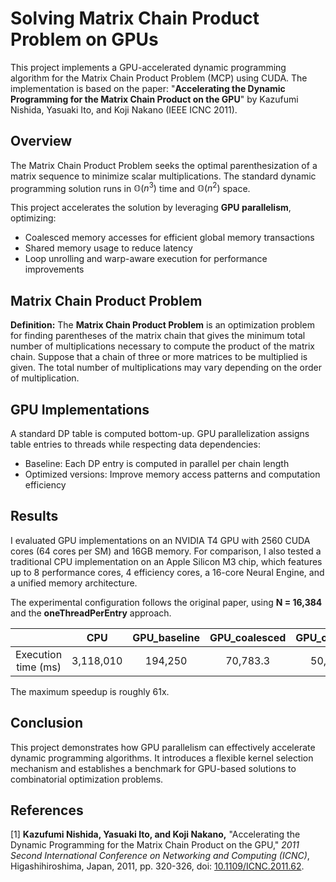 # Solving Matrix Chain Product Problem on GPUs

This project implements a GPU-accelerated dynamic programming algorithm for the Matrix Chain Product Problem (MCP) using CUDA. The implementation is based on the paper: "**Accelerating the Dynamic Programming for the Matrix Chain Product on the GPU**" by Kazufumi Nishida, Yasuaki Ito, and Koji Nakano (IEEE ICNC 2011).

## Overview

The Matrix Chain Product Problem seeks the optimal parenthesization of a matrix sequence to minimize scalar multiplications. The standard dynamic programming solution runs in $\mathbb{O}(n^3)$ time and $\mathbb{O}(n^2)$ space.

This project accelerates the solution by leveraging **GPU parallelism**, optimizing:

- Coalesced memory accesses for efficient global memory transactions
- Shared memory usage to reduce latency
- Loop unrolling and warp-aware execution for performance improvements

## Matrix Chain Product Problem

**Definition:** The **Matrix Chain Product Problem** is an optimization problem for finding parentheses of the matrix chain that gives the minimum total number of multiplications necessary to compute the product of the matrix chain. Suppose that a chain of three or more matrices to be multiplied is given. The total number of multiplications may vary depending on the order of multiplication.

## GPU Implementations

A standard DP table is computed bottom-up. GPU parallelization assigns table entries to threads while respecting data dependencies:

- Baseline: Each DP entry is computed in parallel per chain length
- Optimized versions: Improve memory access patterns and computation efficiency

## Results

I evaluated GPU implementations on an NVIDIA T4 GPU with 2560 CUDA cores (64 cores per SM) and 16GB memory. For comparison, I also tested a traditional CPU implementation on an Apple Silicon M3 chip, which features up to 8 performance cores, 4 efficiency cores, a 16-core Neural Engine, and a unified memory architecture.

The experimental configuration follows the original paper, using **N = 16,384** and the **oneThreadPerEntry** approach.

||  CPU   | GPU_baseline | GPU_coalesced | GPU_optimized |
|:-:| :-:  | :-:  | :-: | :-: |
| Execution time (ms) | 3,118,010  | 194,250 | 70,783.3 | 50,736.4 |

The maximum speedup is roughly 61x.

## Conclusion

This project demonstrates how GPU parallelism can effectively accelerate dynamic programming algorithms. It introduces a flexible kernel selection mechanism and establishes a benchmark for GPU-based solutions to combinatorial optimization problems.

## References

[1] **Kazufumi Nishida, Yasuaki Ito, and Koji Nakano,** "Accelerating the Dynamic Programming for the Matrix Chain Product on the GPU," *2011 Second International Conference on Networking and Computing (ICNC)*, Higashihiroshima, Japan, 2011, pp. 320-326, doi: [10.1109/ICNC.2011.62](https://doi.org/10.1109/ICNC.2011.62).
